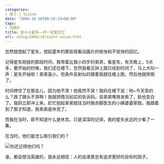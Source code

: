 ```yaml
---
categories:
- 景彡 | Vision
date: "2004-10-16T09:26:15+08:00"
tags:
- 动画片
title: 圣斗士星矢——你一定爱过它
url: /blog/2004/10/saint-seiya.html
---
```

忽然就想起了星矢，想起童年的那些观看动画片的愉快和不愉快的回忆。

记得星矢刚放的那段时间，我带着比我小四岁的弟弟，看星矢，有天晚上，5点多，要开始的时候，我们还在楼下，忽然我看见钟上面已经到时间了，马上大叫一声：星矢开始啦！弟弟虽小，但条件反射似的跟着我就往楼上跑，然后他就摔倒了。

时间停住了在那会儿，因为他不哭！他竟然不哭！我妈在楼下说：哟~今天乖的么？跌了跟头不哭啊！我就把情况如实的告诉妈，说弟弟嘴唇发紫了，脸也变白了。我妈立即冲上来，赶忙抱起弟弟就往当时做赤脚医生的小姨婆婆家跑，我跟着到了那才知道，我弟弟是休克了。

而我在当时，即不知道什么是休克，只是深深的记得，我的星矢永远的少看了一集。

在当时，他们是怎么吸引我们的？

<span class="center">![你还记得他们吗？][1]</span>

谁，都会想当英雄的，我永远相信：人的血液里总有追求更好的目标的因子。


  [1]: /images/saint-seiya.jpg "你还记得他们吗？"